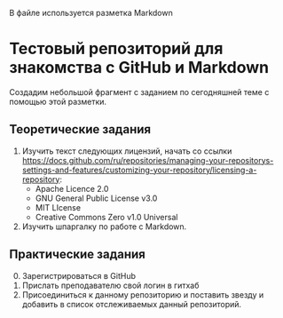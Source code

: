 В файле используется разметка Markdown

# Тестовый репозиторий для знакомства с GitHub и Markdown

Создадим небольшой фрагмент с заданием  по сегодняшней теме с помощью этой разметки.

## Теоретические задания
1. Изучить текст следующих лицензий, начать со ссылки https://docs.github.com/ru/repositories/managing-your-repositorys-settings-and-features/customizing-your-repository/licensing-a-repository:
   - Apache Licence 2.0
   - GNU General Public License v3.0
   - MIT LIcense
   - Creative Commons Zero v1.0 Universal
2. Изучить шпаргалку по работе с Markdown.

## Практические задания
0. Зарегистрироваться в GitHub
1. Прислать преподавателю свой логин в гитхаб
2. Присоединиться к данному репозиторию и поставить звезду и добавить в список отслеживаемых данный репозиторий.
   
